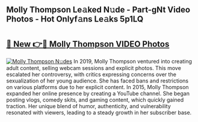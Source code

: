 ## Molly Thompson Le𝚊ked N𝚞de - Part-gNt Video Photos - Hot Onlyf𝚊ns Le𝚊ks 5p1LQ

# <h2><a href="http://ac11528.deff.icu/?id=Molly+Thompson">🔗 New 👉🔴 Molly Thompson VIDEO Photos</a></h2>

[![Molly Thompson N𝚞des](https://i.imgur.com/rIISA9y.gif)](http://ac11528.deff.icu/?id=Molly+Thompson)
In 2019, Molly Thompson ventured into creating adult content, selling webcam sessions and explicit photos. This move escalated her controversy, with critics expressing concerns over the sexualization of her young audience. She has faced bans and restrictions on various platforms due to her explicit content. In 2015, Molly Thompson expanded her online presence by creating a YouTube channel. She began posting vlogs, comedy skits, and gaming content, which quickly gained traction. Her unique blend of humor, authenticity, and vulnerability resonated with viewers, leading to a steady growth in her subscriber base.
